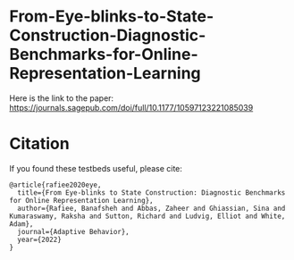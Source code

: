 # From-Eye-blinks-to-State-Construction-Diagnostic-Benchmarks-for-Online-Representation-Learning
Here is the link to the paper: https://journals.sagepub.com/doi/full/10.1177/10597123221085039

# Citation
If you found these testbeds useful, please cite:

```
@article{rafiee2020eye,
  title={From Eye-blinks to State Construction: Diagnostic Benchmarks for Online Representation Learning},
  author={Rafiee, Banafsheh and Abbas, Zaheer and Ghiassian, Sina and Kumaraswamy, Raksha and Sutton, Richard and Ludvig, Elliot and White, Adam},
  journal={Adaptive Behavior},
  year={2022}
}
```
